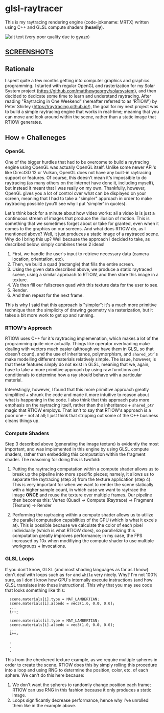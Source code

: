 # glsl-raytracer

This is my raytracing rendering engine (code-jokename: MRTX) written using C++ and GLSL compute shaders (__heavily__).

![alt text](./preview.gif)
(very poor quality due to gyazo)

## [SCREENSHOTS](screenshots/screenshots.md)

## Rationale

I spent quite a few months getting into computer graphics and graphics programming. I started with regular OpenGL and rasterization for my Solar System project (https://github.com/matthewgeorgy/solarsystem), and then decided to dedicate some time to learn and understand raytracing.
After reading "Raytracing in One Weekend" (hereafter referred to as 'RTIOW') by Peter Shirley (https://raytracing.github.io/), the goal for my next project was to build a simple raytracing engine that works in real-time; meaning that you can move and look around within the scene, rather than a static image that RTIOW generates.

## How + Challeneges

### OpenGL

One of the bigger hurdles that had to be overcome to build a raytracing engine using OpenGL was actually OpenGL itself. Unlike some newer API's like Direct3D 12 or Vulkan, OpenGL does not have any built-in raytracing support or features. Of course, this doesn't mean it's impossible to do raytracing (as many others on the internet have done it, including myself), but instead it meant that I was really on my own. Thankfully, however, OpenGL gives you a lot of control over what can be displayed on your screen, meaning that I had to take a "simpler" approach in order to make raytracing possible (you'll see why I put 'simpler' in quotes).

Let's think back for a minute about how video works: all a video is is just a continuous stream of images that produce the illusion of motion. This is something that we sometimes forget about or take for granted, even when it comes to the graphics on our screens. And what does RTIOW do, as I mentioned above? Well, it just produces a static image of a raytraced scene. Why do I bring this up? Well because the approach I decided to take, as described below, simply combines these 2 ideas!

1) First, we handle the user's input to retrieve necessary data (camera location, orientation, etc).
2) Then, we build a quad (rectangle) that fills the entire screen.
3) Using the given data described above, we produce a static raytraced scene, using a similar approach to RTIOW, and then store this image in a texture.
4) We then fill our fullscreen quad with this texture data for the user to see.
5) Render.
6) And then repeat for the next frame.

This is why I said that this approach is "simpler": it's a much more primitive technique than the simplicity of drawing geometry via rasterization, but it takes a bit more work to get up and running.

### RTIOW's Approach

RTIOW uses C++ for it's raytracing implemenation, which makes a lot of the programming quite nice actually. Things like operator overloading make dealing with vectors much easier (although we have them in GLSL so that doesn't count), and the use of inheritance, polymorphism, and `shared_ptr`'s make modelling different materials relatively simple. The issue, however, is that these features simply do not exist in GLSL, meaning that we, again, have to take a more primitive approach by using raw functions and conditionals to determine how a ray should behave with a particular material. 

Interestingly, however, I found that this more primitive approach greatly simplified + shrunk the code and made it more intuitive to reason about what is happening in the code. I also think that this approach puts more emphasis on the raytracing itself, rather than the inheritance + `shared_ptr` magic that RTIOW employs. That isn't to say that RTIOW's approach is a poor one - not at all; I just think that stripping out some of the C++ business cleans things up.

### Compute Shaders

Step 3 described above (generating the image texture) is evidently the most important, and was implemented in this engine by using GLSL compute shaders, rather than embedding this computation within the fragment shader. The reasoning for doing this is twofold:

1. Putting the raytracing computation within a compute shader allows us to break up the pipeline into more specific pieces; namely, it allows us to separate the raytracing (step 3) from the texture application (step 4). This is very important for when we want to render the scene statically with a higher sample count, in which case we want to raytrace the image __ONCE__ and reuse the texture over multiple frames. Our pipeline then becomes this: Vertex (Quad) -> Compute (Raytrace) -> Fragment (Texture) -> Render

2. Performing the raytracing within a compute shader allows us to utilize the parallel computation capabilities of the GPU (which is what it excels at). This is possible because we calculate the color of each pixel individually (which is what RTIOW does), so parallelizing this computation greatly improves performance; in my case, the FPS increased by 10x when modifiying the compute shader to use multiple workgroups + invocations. 

### GLSL Loops

If you don't know, GLSL (and most shading languages as far as I know) don't deal with loops such as `for` and `while` very nicely. Why? I'm not 100% sure, as I don't know how GPU's internally execute instructions (and how GLSL translates into these instructions). This why that you may see code that looks something like this:

  ```
    scene.materials[i].type = MAT_LAMBERTIAN;
    scene.materials[i].albedo = vec3(1.0, 0.0, 0.0); 
    ...
    i++;
    
    scene.materials[i].type = MAT_LAMBERTIAN;
    scene.materials[i].albedo = vec3(1.0, 0.0, 0.0); 
    ...
    i++;
    
    .
    .
    .
  ```
  
This from the checkered texture example, as we require multiple spheres in order to create the scene. RTIOW does this by simply rolling this procedure into a loop and using RNG to determine the position, color, etc. of each sphere. We can't do this here because:

1) We don't want the spheres to randomly change position each frame; RTIOW can use RNG in this fashion because it only produces a static image.
2) Loops significantly decrease performance, hence why I've unrolled them like in the example above.
